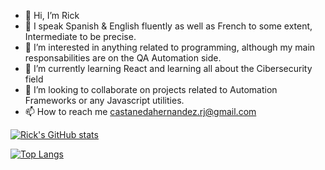 - 👋 Hi, I’m Rick
- 👀 I speak Spanish & English fluently as well as French to some extent, Intermediate to be precise.
- 👀 I’m interested in anything related to programming, although my main responsabilities are on the QA Automation side.
- 🌱 I’m currently learning React and learning all about the Cibersecurity field
- 💞️ I’m looking to collaborate on projects related to Automation Frameworks or any Javascript utilities.
- 📫 How to reach me castanedahernandez.rj@gmail.com

<!---
castanedadev-edu/castanedadev-edu is a ✨ special ✨ repository because its `README.md` (this file) appears on your GitHub profile.
You can click the Preview link to take a look at your changes.
--->


[![Rick's GitHub stats](https://github-readme-stats.vercel.app/api?username=castanedadev-edu&theme=radical&hide=stars)](https://github.com/anuraghazra/github-readme-stats)

[![Top Langs](https://github-readme-stats.vercel.app/api/top-langs/?username=castanedadev-edu&theme=radical&&layout=compact)](https://github.com/anuraghazra/github-readme-stats)

